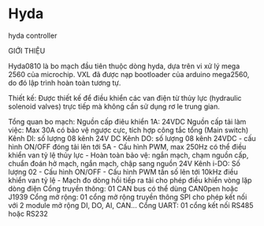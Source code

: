 # Hyda
hyda controller

GIỚI THIỆU

Hyda0810 là bo mạch đầu tiên thuộc dòng hyda, dựa trên vi xử lý mega 2560 của microchip.
VXL đã được nạp bootloader của arduino mega2560, do đó lập trình hoàn toàn tương tự.

Thiết kế: Được thiết kế để điều khiển các van điện từ thủy lực (hydraulic solenoid valves) trực tiếp mà không cần sử dụng rơ le trung gian.

Tổng quan bo mạch:
    Nguồn cấp điêu khiển 1A: 24VDC
    Nguồn cấp tải làm việc: Max 30A có bảo vệ ngược cực, tích hợp công tắc tổng (Main switch)
    Kênh DI: số lượng 08 kênh 24V DC
    Kênh DO: số lượng 08 kênh 24VDC
      - cấu hình ON/OFF đóng tải lên tới 5A
      - Cấu hình PWM, max 250Hz có thể điều khiển van tỷ lệ thủy lực
      - Hoàn toàn bảo vệ: ngắn mạch, chạm nguồn cấp, chuẩn đoán hở mạch, ngắn mạch, chập sang nguồn 24V
    Kênh i-DO: Số lượng 02
      - Cấu hình ON/OFF
      - Cấu hình PWM tần số lên tới 10kHz điều khiển van tỷ lệ
      - Mạch đo dòng hồi tiếp ra tải cho phép điều khiển vòng lặp dòng điện
    Cổng truyền thông: 01 CAN bus có thể dùng CAN0pen hoặc J1939
    Cổng mở rộng: 01 cổng mở rộng truyền thông SPI cho phép kết nối với 2 module mở rộng DI, DO, AI, CAN...
    Cổng UART: 01 cổng kết nối RS485 hoặc RS232
    
    
      
